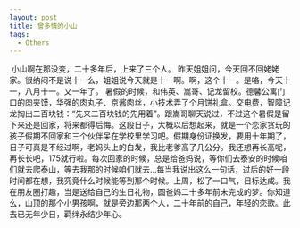```yaml
---
layout: post
title: 曾多情的小山
tags:
  - Others
---
```


​	小山啊在那没变，二十多年后，上来了三个人。
​	昨天姐姐问，今天回不回姥姥家。很纳闷不是说十一么，姐姐说今天就是十一啊。啊，这个十一。是咯，今天十一，八月十一。
​	又一年了。
​	暑假的时候，和伟英、嵩哥、记龙留校。德馨公寓门口的肉夹馍，华强的肉丸子、京酱肉丝，小技术弄了个月饼礼盒。交电费，智障记龙掏出二百块钱：“先来二百块钱的先用着”。跟嵩哥聊天说过，不过这个暑假是留下来还是回家，将来都得后悔。这段日子，大概以后想起来，就是一个恋家贪玩的孩子假期不回家和三个伙伴呆在学校里学习吧。
​	假期身份证换发，要用十年期了，日子可真是不经过啊，老妈头上的白发，我比老爹高了几公分。我还想再长高呢，再长长吧，175就行啦。
​	每次回家的时候，总是给爸妈说，等你们去泰安的时候咱们就去爬泰山，等去我那的时候咱们就去…每当我说出这么一句话，过后的好一段时间都在想，我究竟什么时候能等到那个时候。上周，松了一口气，目标达成。我在朋友圈打趣，当是送给自己的生日礼物，圆爸妈二十多年前未完成的梦。
​	你知道么，山顶的那个小男孩啊，就是旁边那两个人，二十年前的自己，年轻的恋歌。
​	此去已无年少日，羁绊永结少年心。